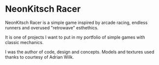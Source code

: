 # NeonKitsch Racer
NeonKitsch Racer is a simple game inspired by arcade racing, endless runners and overused "retrowave" esthethics. 

It is one of projects I want to put in my portfolio of simple games with classic mechanics. 


I was the author of code, design and concepts. 
Models and textures used thanks to courtesy of Adrian Wilk.
